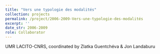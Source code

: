 ```yaml
---
title: "Vers une typologie des modalités"
collection: projects
permalink: /project/2006-2009-Vers-une-typologie-des-modalités
excerpt: ''
date_str: 2006-2009
role: Collaborator
---
```

UMR LACITO-CNRS, coordinated by Zlatka Guentchéva & Jon Landaburu